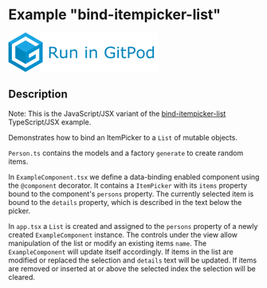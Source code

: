 # Example "bind-itempicker-list"

[![GitPod Logo](../../doc/run-in-gitpod.png)](https://gitpod.io/#example=bind-itempicker-list/https://github.com/eclipsesource/tabris-decorators/tree/master/examples/bind-itempicker-list)

## Description

Note: This is the JavaScript/JSX variant of the [bind-itempicker-list](../bind-itempicker-list) TypeScript/JSX example.

Demonstrates how to bind an ItemPicker to a `List` of mutable objects.

`Person.ts` contains the models and a factory `generate` to create random items.

In `ExampleComponent.tsx` we define a data-binding enabled component using the `@component` decorator. It contains a `ItemPicker` with its `items` property bound to the component's `persons` property. The currently selected item is bound to the `details` property, which is described in the text below the picker.

In `app.tsx` a `List` is created and assigned to the `persons` property of a newly created `ExampleComponent` instance. The controls under the view allow manipulation of the list or modify an existing items `name`. The `ExampleComponent` will update itself accordingly. If items in the list are modified or replaced the selection and `details` text will be updated. If items are removed or inserted at or above the selected index the selection will be cleared.

